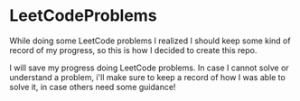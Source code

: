 # LeetCodeProblems
While doing some LeetCode problems I realized I should keep some kind of record of my progress, so this is how I decided to create this repo. 

I will save my progress doing LeetCode problems. In case I cannot solve or understand a problem, i'll make sure to keep a record of how I was able to solve it, in case others need some guidance!  